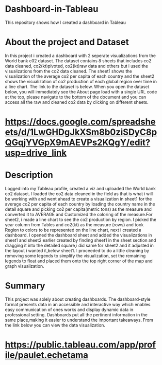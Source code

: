 # Dashboard-in-Tableau
This repository shows how I created a dashboard in Tableau

# About the project and Dataset
In this project i created a dashboard with 2 seperate visualizations from the World bank c02 dataset. The dataset contains 8 sheets that includes co2 data cleaned, co2(kt)pivoted, co2(kt)raw data and others but i used the visualizations from the co2 data cleaned. The sheet1 shows the visualization of the average co2 per capita of each country and the sheet2 shows the visualization of co2 production of each global region over time in a line chart. The link to the dataset is below. When you open the dataset below, you will immediately see the About page load with a single URL code at the top, please navigate to the bottom of the document and you can access all the raw and cleaned co2 data by clicking on different sheets.
# https://docs.google.com/spreadsheets/d/1LwGHDgJkXSm8b0ziSDyC8pQGqjYVGpX9mAEVPs2KQgY/edit?usp=drive_link

# Description
Logged into my Tableau profile, created a viz and uploaded the World bank co2 dataset. I loaded the co2 data cleaned in the field as that is what i will be working with and went ahead to create a visualization in sheet1 for the average co2 per capita of each country by loading the country name in the detail square and picking co2 per capita(metric tons) as the measure and converted it to AVERAGE and Customized the coloring of the measure.For sheet2, i made a line chart to see the co2 production by region. I picked the year column from Tables and co2(kt) as the measure (rows) and took Region to colors to be represented on the line chart, next i created a dashboard. I opened the dashboard sheet and added the visualizations in sheet1 and sheet2 earlier created by finding sheet1 in the sheet section and dragging it into the detailed square,i did same for sheet2 and it adjusted in the layout i wanted it,below sheet1. I proceeded to do a little cleaning by removing some legends to simplify the visualization, set the remaining legends to float and placed them onto the top right corner of the map and graph visualization.

# Summary
This project was solely about creating dashboards. The dashboard-style format presents data in an accessible and interactive way which enables easy communication of ones works and display dynamic data in professional setting. Dashboards put all the pertinent information in the same place,making it easier to understand the important takeaways. From the link below you can view the data visualization.
# https://public.tableau.com/app/profile/paulet.echetama
